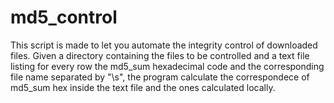 # md5_control

This script is made to let you automate the integrity control of downloaded files.
Given a directory containing the files to be controlled and a text file listing for every row the md5_sum hexadecimal code and the corresponding file name separated by "\s", the program calculate the correspondece of md5_sum hex inside the text file and the ones calculated locally.

